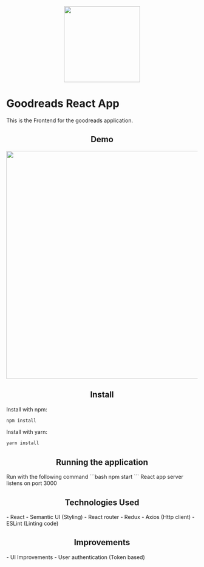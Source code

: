 
<div align="center">
  <a href="https://www.linkedin.com/company/prudential-global-services-private-limited/?originalSubdomain=in">
    <img width="200" height="200" src="https://media.licdn.com/dms/image/C560BAQGbXlYPRSGhiw/company-logo_200_200/0?e=1546473600&v=beta&t=LtZX0a4Fo0fpP0ojRCCcMJTj9sTI3i-FReTJnsY5MUw">
  </a>
</div>


<h1>Goodreads React App</h1>
<p>
  This is the Frontend for the goodreads application.
<p>

<h2 align="center">Demo</h2>
<p style="text-align:center" align="center">
  <img src="https://media.giphy.com/media/3riudPLNgx8shuZwXC/giphy.gif" width="600">
</p>

<h2 align="center">Install</h2>

Install with npm:

```bash
npm install
```

Install with yarn:

```bash
yarn install
```

<h2 align="center">Running the application</h2>
Run with the following command
```bash
npm start
```
React app server listens on port 3000

<h2 align="center">Technologies Used</h2>
- React
- Semantic UI (Styling)
- React router
- Redux
- Axios (Http client)
- ESLint (Linting code)

<h2 align="center">Improvements</h2>
- UI Improvements
- User authentication (Token based)